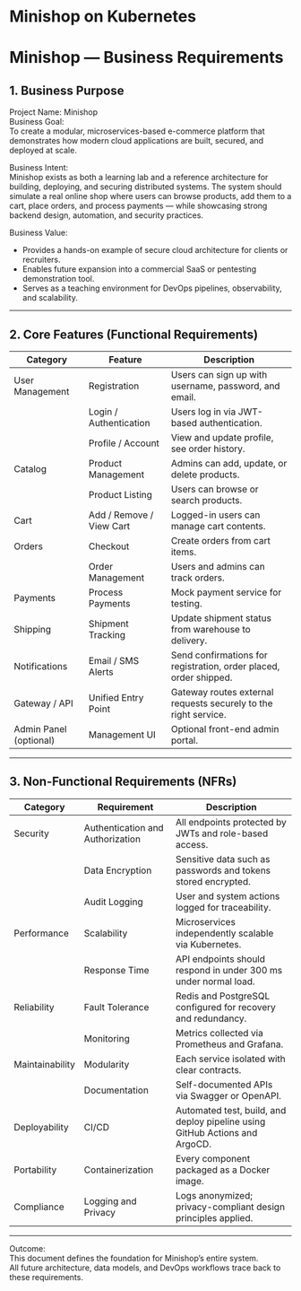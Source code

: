 # Minishop on Kubernetes

# Minishop — Business Requirements

## 1. Business Purpose

Project Name: Minishop  
Business Goal:  
To create a modular, microservices-based e-commerce platform that demonstrates how modern cloud applications are built, secured, and deployed at scale.

Business Intent:  
Minishop exists as both a learning lab and a reference architecture for building, deploying, and securing distributed systems. The system should simulate a real online shop where users can browse products, add them to a cart, place orders, and process payments — while showcasing strong backend design, automation, and security practices.

Business Value:
- Provides a hands-on example of secure cloud architecture for clients or recruiters.  
- Enables future expansion into a commercial SaaS or pentesting demonstration tool.  
- Serves as a teaching environment for DevOps pipelines, observability, and scalability.

---

## 2. Core Features (Functional Requirements)

| Category | Feature | Description |
|-----------|----------|-------------|
| User Management | Registration | Users can sign up with username, password, and email. |
|  | Login / Authentication | Users log in via JWT-based authentication. |
|  | Profile / Account | View and update profile, see order history. |
| Catalog | Product Management | Admins can add, update, or delete products. |
|  | Product Listing | Users can browse or search products. |
| Cart | Add / Remove / View Cart | Logged-in users can manage cart contents. |
| Orders | Checkout | Create orders from cart items. |
|  | Order Management | Users and admins can track orders. |
| Payments | Process Payments | Mock payment service for testing. |
| Shipping | Shipment Tracking | Update shipment status from warehouse to delivery. |
| Notifications | Email / SMS Alerts | Send confirmations for registration, order placed, order shipped. |
| Gateway / API | Unified Entry Point | Gateway routes external requests securely to the right service. |
| Admin Panel (optional) | Management UI | Optional front-end admin portal. |

---

## 3. Non-Functional Requirements (NFRs)

| Category | Requirement | Description |
|-----------|--------------|-------------|
| Security | Authentication and Authorization | All endpoints protected by JWTs and role-based access. |
|  | Data Encryption | Sensitive data such as passwords and tokens stored encrypted. |
|  | Audit Logging | User and system actions logged for traceability. |
| Performance | Scalability | Microservices independently scalable via Kubernetes. |
|  | Response Time | API endpoints should respond in under 300 ms under normal load. |
| Reliability | Fault Tolerance | Redis and PostgreSQL configured for recovery and redundancy. |
|  | Monitoring | Metrics collected via Prometheus and Grafana. |
| Maintainability | Modularity | Each service isolated with clear contracts. |
|  | Documentation | Self-documented APIs via Swagger or OpenAPI. |
| Deployability | CI/CD | Automated test, build, and deploy pipeline using GitHub Actions and ArgoCD. |
| Portability | Containerization | Every component packaged as a Docker image. |
| Compliance | Logging and Privacy | Logs anonymized; privacy-compliant design principles applied. |

---

Outcome:  
This document defines the foundation for Minishop’s entire system.  
All future architecture, data models, and DevOps workflows trace back to these requirements.

